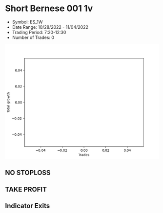 # Short Bernese 001 1v 
- Symbol: ES_1W
- Date Range: 10/28/2022 - 11/04/2022
- Trading Period: 7:20-12:30
- Number of Trades: 0

![Plot](ShortBernese0011vES_1W.png)
## NO STOPLOSS










## TAKE PROFIT






## Indicator Exits


